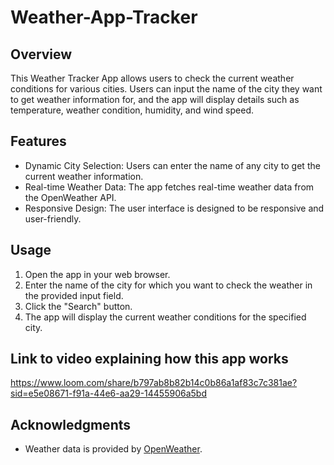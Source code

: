 # Weather-App-Tracker


## Overview

This Weather Tracker App allows users to check the current weather conditions for various cities. Users can input the name of the city they want to get weather information for, and the app will display details such as temperature, weather condition, humidity, and wind speed.

## Features

- Dynamic City Selection: Users can enter the name of any city to get the current weather information.
- Real-time Weather Data: The app fetches real-time weather data from the OpenWeather API.
- Responsive Design: The user interface is designed to be responsive and user-friendly.
## Usage

1. Open the app in your web browser.
2. Enter the name of the city for which you want to check the weather in the provided input field.
3. Click the "Search" button.
4. The app will display the current weather conditions for the specified city.

## Link to video explaining how this app works
https://www.loom.com/share/b797ab8b82b14c0b86a1af83c7c381ae?sid=e5e08671-f91a-44e6-aa29-14455906a5bd


## Acknowledgments

- Weather data is provided by [OpenWeather](https://openweathermap.org/).
